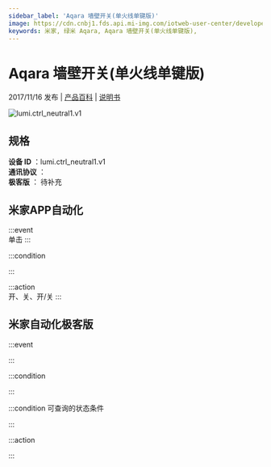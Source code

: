 ```yaml
---
sidebar_label: 'Aqara 墙壁开关(单火线单键版)'
image: https://cdn.cnbj1.fds.api.mi-img.com/iotweb-user-center/developer_1679047510532Wl5WTkAl.png?GalaxyAccessKeyId=AKVGLQWBOVIRQ3XLEW&Expires=9223372036854775807&Signature=Yd0qD73fj28KYSv/sv5p7+IB2t4=
keywords: 米家, 绿米 Aqara, Aqara 墙壁开关(单火线单键版), 
---
```

# Aqara 墙壁开关(单火线单键版)

2017/11/16 发布 | [产品百科](https://home.mi.com/webapp/content/baike/product/index.html?model=lumi.ctrl_neutral1.v1/) | [说明书](https://home.mi.com/views/introduction.html?model=lumi.ctrl_neutral1.v1&region=cn)

![lumi.ctrl_neutral1.v1](https://cdn.cnbj1.fds.api.mi-img.com/iotweb-user-center/developer_1679047510532Wl5WTkAl.png?GalaxyAccessKeyId=AKVGLQWBOVIRQ3XLEW&Expires=9223372036854775807&Signature=Yd0qD73fj28KYSv/sv5p7+IB2t4=)

## 规格  
> 
**设备 ID** ：lumi.ctrl_neutral1.v1  
**通讯协议** ：  
**极客版**  ： 待补充 


## 米家APP自动化  

:::event  
单击
:::

:::condition  

:::

:::action   
开、关、开/关
:::

## 米家自动化极客版  

:::event  

:::

:::condition  

:::

:::condition 可查询的状态条件  

:::

:::action  

:::

        
